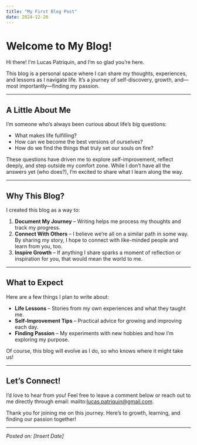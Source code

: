 ```yaml
---
title: "My First Blog Post"
date: 2024-12-26
---
```


# Welcome to My Blog!

Hi there! I'm Lucas Patriquin, and I’m so glad you’re here.

This blog is a personal space where I can share my thoughts, experiences, and lessons as I navigate life. It’s a journey of self-discovery, growth, and—most importantly—finding my passion.

---

## A Little About Me
I’m someone who’s always been curious about life’s big questions:
- What makes life fulfilling?
- How can we become the best versions of ourselves?
- How do we find the things that truly set our souls on fire?

These questions have driven me to explore self-improvement, reflect deeply, and step outside my comfort zone. While I don’t have all the answers yet (who does?), I’m excited to share what I learn along the way.

---

## Why This Blog?
I created this blog as a way to:
1. **Document My Journey** – Writing helps me process my thoughts and track my progress.
2. **Connect With Others** – I believe we’re all on a similar path in some way. By sharing my story, I hope to connect with like-minded people and learn from you, too.
3. **Inspire Growth** – If anything I share sparks a moment of reflection or inspiration for you, that would mean the world to me.

---

## What to Expect
Here are a few things I plan to write about:
- **Life Lessons** – Stories from my own experiences and what they taught me.
- **Self-Improvement Tips** – Practical advice for growing and improving each day.
- **Finding Passion** – My experiments with new hobbies and how I’m exploring my purpose.

Of course, this blog will evolve as I do, so who knows where it might take us!

---

## Let’s Connect!
I’d love to hear from you! Feel free to leave a comment below or reach out to me directly through email: mailto:lucas.patriquin@gmail.com.

Thank you for joining me on this journey. Here’s to growth, learning, and finding our passion together!

---

*Posted on: [Insert Date]*
